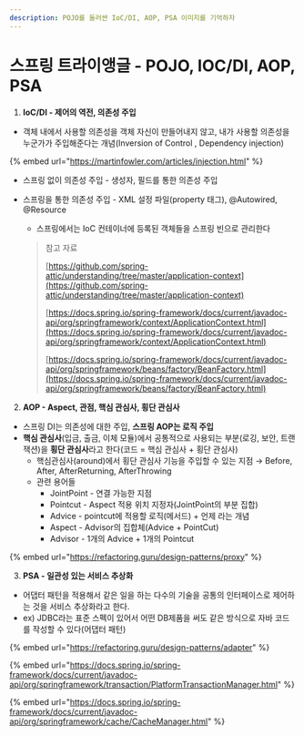 ```yaml
---
description: POJO를 둘러싼 IoC/DI, AOP, PSA 이미지를 기억하자
---
```


# 스프링 트라이앵글 - POJO, IOC/DI, AOP, PSA

1. **IoC/DI - 제어의 역전, 의존성 주입**

* 객체 내에서 사용할 의존성을 객체 자신이 만들어내지 않고, 내가 사용할 의존성을 누군가가 주입해준다는 개념(Inversion of Control , Dependency injection)

{% embed url="https://martinfowler.com/articles/injection.html" %}

* 스프링 없이 의존성 주입 - 생성자, 필드를 통한 의존성 주입
*   스프링을 통한 의존성 주입 - XML 설정 파일(property 태그), @Autowired, @Resource

    * 스프링에서는 IoC 컨테이너에 등록된 객체들을 스프링 빈으로 관리한다

    > 참고 자료
    >
    > [https://github.com/spring-attic/understanding/tree/master/application-context](https://github.com/spring-attic/understanding/tree/master/application-context)
    >
    > [https://docs.spring.io/spring-framework/docs/current/javadoc-api/org/springframework/context/ApplicationContext.html](https://docs.spring.io/spring-framework/docs/current/javadoc-api/org/springframework/context/ApplicationContext.html)
    >
    > [https://docs.spring.io/spring-framework/docs/current/javadoc-api/org/springframework/beans/factory/BeanFactory.html](https://docs.spring.io/spring-framework/docs/current/javadoc-api/org/springframework/beans/factory/BeanFactory.html)

2. **AOP - Aspect, 관점, 핵심 관심사, 횡단 관심사**

* 스프링 DI는 의존성에 대한 주입, **스프링 AOP는 로직 주입**
* **핵심 관심사**(입금, 출금, 이체 모듈)에서 공통적으로 사용되는 부분(로깅, 보안, 트랜잭션)을 **횡단 관심사**라고 한다(코드 = 핵심 관심사 + 횡단 관심사)
  * 핵심관심사(around)에서 횡단 관심사 기능을 주입할 수 있는 지점 → Before, After, AfterReturning, AfterThrowing
  * 관련 용어들
    * JointPoint - 연결 가능한 지점
    * Pointcut - Aspect 적용 위치 지정자(JointPoint의 부분 집합)
    * Advice - pointcut에 적용할 로직(메서드) + 언제 라는 개념
    * Aspect - Advisor의 집합체(Advice + PointCut)
    * Advisor - 1개의 Advice + 1개의 Pointcut

{% embed url="https://refactoring.guru/design-patterns/proxy" %}

3. **PSA - 일관성 있는 서비스 추상화**

* 어댑터 패턴을 적용해서 같은 일을 하는 다수의 기술을 공통의 인터페이스로 제어하는 것을 서비스 추상화라고 한다.
* ex) JDBC라는 표준 스펙이 있어서 어떤 DB제품을 써도 같은 방식으로 자바 코드를 작성할 수 있다(어댑터 패턴)

{% embed url="https://refactoring.guru/design-patterns/adapter" %}

{% embed url="https://docs.spring.io/spring-framework/docs/current/javadoc-api/org/springframework/transaction/PlatformTransactionManager.html" %}

{% embed url="https://docs.spring.io/spring-framework/docs/current/javadoc-api/org/springframework/cache/CacheManager.html" %}
